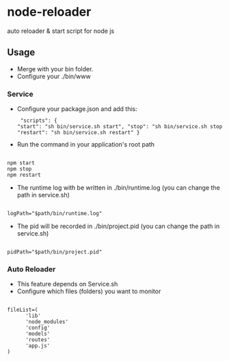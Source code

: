 # node-reloader
auto reloader &amp; start script for node js

## Usage
- Merge with your bin folder.
- Configure your ./bin/www

### Service
- Configure your package.json and add this:
<code><pre>
"scripts": {
      "start": "sh bin/service.sh start",
      "stop": "sh bin/service.sh stop",
      "restart": "sh bin/service.sh restart"
  }
</pre></code>
- Run the command in your application's root path
<pre><code>
npm start
npm stop
npm restart
</code></pre>
- The runtime log with be written in ./bin/runtime.log (you can change the path in service.sh)
<pre><code>
logPath="$path/bin/runtime.log"
</pre></code>
- The pid will be recorded in ./bin/project.pid (you can change the path in service.sh)
<pre><code>
pidPath="$path/bin/project.pid"
</pre></code>

### Auto Reloader
- This feature depends on Service.sh
- Configure which files (folders) you want to monitor

<pre><code>
fileList=(
      'lib'
      'node_modules'
      'config'
      'models'
      'routes'
      'app.js'
)
</code></pre>
